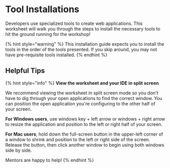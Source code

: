 # Tool Installations

Developers use specialized tools to create web applications. This worksheet will walk you through the steps to install the necessary tools to hit the ground running for the workshop!

{% hint style="warning" %}
This installation guide expects you to install the tools in the order of the tools presented. If you skip around, you may not have pre-requisite tools installed.
{% endhint %}

## Helpful Tips

{% hint style="info" %}
**View the worksheet and your IDE in split screen**

We recommend viewing the worksheet in split screen mode so you don't have to dig through your open applications to find the correct window. You can position the open application you're configuring to the other half of your screen.

**For Windows users**, use windows key + left arrow or windows + right arrow to resize the application and position to the left or right half of your screen.

**For Mac users**, hold down the full-screen button in the upper-left corner of a window to shrink and position to the left or right side of the screen. Release the button, then click another window to begin using both windows side by side.

Mentors are happy to help!
{% endhint %}

